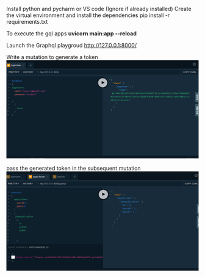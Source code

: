 Install python and pycharm or VS code (Ignore if already installed)
Create the virtual environment and install the dependencies
pip install -r requirements.txt

To execute the gql apps
**uvicorn main:app --reload**

Launch the Graphql playgroud
http://127.0.0.1:8000/

Write a mutation to generate a token
![img_1.png](img_1.png)

pass the generated token in the subsequent mutation
![img_2.png](img_2.png)
